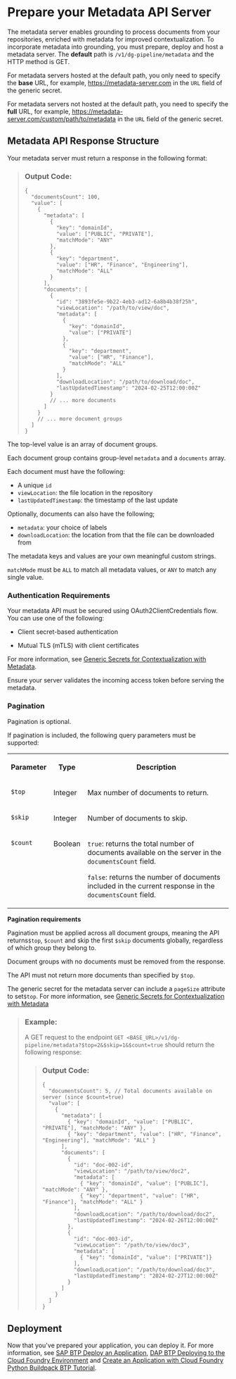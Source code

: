 <!-- copyf444e612fa224de196da726723d04df2 -->

# Prepare your Metadata API Server

The metadata server enables grounding to process documents from your repositories, enriched with metadata for improved contextualization. To incorporate metadata into grounding, you must prepare, deploy and host a metadata server. The **default** path is `/v1/dg-pipeline/metadata` and the HTTP method is GET.

For metadata servers hosted at the default path, you only need to specify the **base** URL, for example, https://metadata-server.com in the `URL` field of the generic secret.

For metadata servers not hosted at the default path, you need to specify the **full** URL, for example, https://metadata-server.com/custom/path/to/metadata in the `URL` field of the generic secret.



<a name="copyf444e612fa224de196da726723d04df2__section_hh5_h23_cgc"/>

## Metadata API Response Structure

Your metadata server must return a response in the following format:

> ### Output Code:  
> ```
> {
>   "documentsCount": 100,
>   "value": [
>     {
>       "metadata": [
>         {
>           "key": "domainId",
>           "value": ["PUBLIC", "PRIVATE"],
>           "matchMode": "ANY"
>         },
>         {
>           "key": "department",
>           "value": ["HR", "Finance", "Engineering"],
>           "matchMode": "ALL"
>         }
>       ],
>       "documents": [
>         {
>           "id": "3893fe5e-9b22-4eb3-ad12-6a8b4b38f25h",
>           "viewLocation": "/path/to/view/doc",
>           "metadata": [
>             {
>               "key": "domainId",
>               "value": ["PRIVATE"]
>             },
>             {
>               "key": "department",
>               "value": ["HR", "Finance"],
>               "matchMode": "ALL"
>             }
>           ],
>           "downloadLocation": "/path/to/download/doc",
>           "lastUpdatedTimestamp": "2024-02-25T12:00:00Z"
>         }
>         // ... more documents
>       ]
>     }
>     // ... more document groups
>   ]
> }
> ```

The top-level value is an array of document groups.

Each document group contains group-level `metadata` and a `documents` array.

Each document must have the following:

-   A unique `id`
-   `viewLocation`: the file location in the repository
-   `lastUpdatedTimestamp`: the timestamp of the last update

Optionally, documents can also have the following;

-   `metadata`: your choice of labels
-   `downloadLocation`: the location from that the file can be downloaded from

The metadata keys and values are your own meaningful custom strings.

`matchMode` must be `ALL` to match all metadata values, or `ANY` to match any single value.



### Authentication Requirements

Your metadata API must be secured using OAuth2ClientCredentials flow. You can use one of the following:

-   Client secret-based authentication

-   Mutual TLS \(mTLS\) with client certificates


For more information, see [Generic Secrets for Contextualization with Metadata](generic-secrets-for-contextualization-with-metadata-dade07e.md).

Ensure your server validates the incoming access token before serving the metadata.





### Pagination

Pagination is optional.

If pagination is included, the following query parameters must be supported:


<table>
<tr>
<th valign="top">

Parameter

</th>
<th valign="top">

Type

</th>
<th valign="top">

Description

</th>
</tr>
<tr>
<td valign="top">

`$top` 

</td>
<td valign="top">

Integer

</td>
<td valign="top">

Max number of documents to return.

</td>
</tr>
<tr>
<td valign="top">

`$skip` 

</td>
<td valign="top">

Integer

</td>
<td valign="top">

Number of documents to skip.

</td>
</tr>
<tr>
<td valign="top">

`$count` 

</td>
<td valign="top">

Boolean

</td>
<td valign="top">

`true`: returns the total number of documents available on the server in the `documentsCount` field.

`false`: returns the number of documents included in the current response in the `documentsCount` field.

</td>
</tr>
</table>

**Pagination requirements** 

Pagination must be applied across all document groups, meaning the API returns`$top`, `$count` and skip the first `$skip` documents globally, regardless of which group they belong to.

Document groups with no documents must be removed from the response.

The API must not return more documents than specified by `$top`.

The generic secret for the metadata server can include a `pageSize` attribute to set`$top`. For more information, see [Generic Secrets for Contextualization with Metadata](generic-secrets-for-contextualization-with-metadata-dade07e.md)

> ### Example:  
> A GET request to the endpoint `GET <BASE_URL>/v1/dg-pipeline/metadata?$top=2&$skip=1&$count=true` should return the following response:
> 
> > ### Output Code:  
> > ```
> > {
> >   "documentsCount": 5, // Total documents available on server (since $count=true)
> >   "value": [
> >     {
> >       "metadata": [
> >         { "key": "domainId", "value": ["PUBLIC", "PRIVATE"], "matchMode": "ANY" },
> >         { "key": "department", "value": ["HR", "Finance", "Engineering"], "matchMode": "ALL" }
> >       ],
> >       "documents": [
> >         {
> >           "id": "doc-002-id",
> >           "viewLocation": "/path/to/view/doc2",
> >           "metadata": [
> >             { "key": "domainId", "value": ["PUBLIC"], "matchMode": "ANY" },
> >             { "key": "department", "value": ["HR", "Finance"], "matchMode": "ALL" }
> >           ],
> >           "downloadLocation": "/path/to/download/doc2",
> >           "lastUpdatedTimestamp": "2024-02-26T12:00:00Z"
> >         },
> >         {
> >           "id": "doc-003-id",
> >           "viewLocation": "/path/to/view/doc3",
> >           "metadata": [
> >             { "key": "domainId", "value": ["PRIVATE"]}
> >           ],
> >           "downloadLocation": "/path/to/download/doc3",
> >           "lastUpdatedTimestamp": "2024-02-27T12:00:00Z"
> >         }
> >       ]
> >     }
> >   ]
> > }
> > ```



<a name="copyf444e612fa224de196da726723d04df2__section_ubb_db3_cgc"/>

## Deployment

Now that you've prepared your application, you can deploy it. For more information, see [SAP BTP Deploy an Application](https://help.sap.com/docs/btp/sap-business-technology-platform/deploy-application?locale=en-US), [DAP BTP Deploying to the Cloud Foundry Environment](https://help.sap.com/docs/btp/sap-business-technology-platform/deploying-to-cloud-foundry-environment) and [Create an Application with Cloud Foundry Python Buildpack BTP Tutorial](https://developers.sap.com/tutorials/btp-cf-buildpacks-python-create.html).

